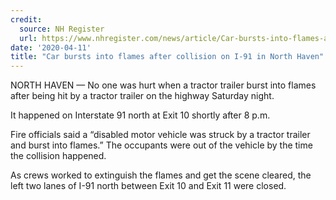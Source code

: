 ```yaml
---
credit:
  source: NH Register
  url: https://www.nhregister.com/news/article/Car-bursts-into-flames-after-collision-on-I-91-in-15194917.php
date: '2020-04-11'
title: "Car bursts into flames after collision on I-91 in North Haven"
---
```

NORTH HAVEN — No one was hurt when a tractor trailer burst into flames after being hit by a tractor trailer on the highway Saturday night.

It happened on Interstate 91 north at Exit 10 shortly after 8 p.m.


Fire officials said a “disabled motor vehicle was struck by a tractor trailer and burst into flames.” The occupants were out of the vehicle by the time the collision happened.

As crews worked to extinguish the flames and get the scene cleared, the left two lanes of I-91 north between Exit 10 and Exit 11 were closed.
